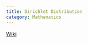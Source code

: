 ```yaml
---
title: Dirichlet Distribution
category: Mathematics
---
```

[Wiki](https://en.wikipedia.org/wiki/Dirichlet_distribution)
